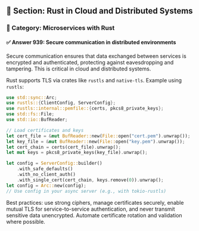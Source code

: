 ## 📘 Section: Rust in Cloud and Distributed Systems
### 🔹 Category: Microservices with Rust
#### ✅ Answer 939: Secure communication in distributed environments

Secure communication ensures that data exchanged between services is encrypted and authenticated, protecting against eavesdropping and tampering. This is critical in cloud and distributed systems.

Rust supports TLS via crates like `rustls` and `native-tls`. Example using `rustls`:

```rust
use std::sync::Arc;
use rustls::{ClientConfig, ServerConfig};
use rustls::internal::pemfile::{certs, pkcs8_private_keys};
use std::fs::File;
use std::io::BufReader;

// Load certificates and keys
let cert_file = &mut BufReader::new(File::open("cert.pem").unwrap());
let key_file = &mut BufReader::new(File::open("key.pem").unwrap());
let cert_chain = certs(cert_file).unwrap();
let mut keys = pkcs8_private_keys(key_file).unwrap();

let config = ServerConfig::builder()
    .with_safe_defaults()
    .with_no_client_auth()
    .with_single_cert(cert_chain, keys.remove(0)).unwrap();
let config = Arc::new(config);
// Use config in your async server (e.g., with tokio-rustls)
```

Best practices: use strong ciphers, manage certificates securely, enable mutual TLS for service-to-service authentication, and never transmit sensitive data unencrypted. Automate certificate rotation and validation where possible.
